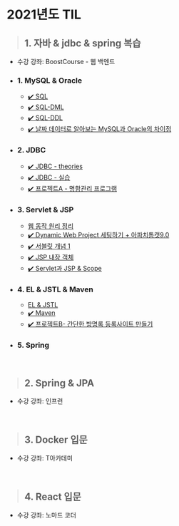 # 2021년도 TIL

> ## 1. 자바 & jdbc & spring 복습

- 수강 강좌: BoostCourse - 웹 백엔드

- ### 1. MySQL & Oracle
  - [✔️ SQL](./BoostCourse/day01/sql01.md)
  - [✔️ SQL-DML](./BoostCourse/day01/sql02.md)
  - [✔️ SQL-DDL](./BoostCourse/day01/sql03.md)
  - [✔️ 날짜 데이터로 알아보는 MySQL과 Oracle의 차이점](./BoostCourse/day01/mysql_date.md)

- ### 2. JDBC
  - [✔️ JDBC - theories](./BoostCourse/day02/jdbc01.md)
  - [✔️ JDBC - 실습](./BoostCourse/day02/jdbc02.md)
  - [✔️ 프로젝트A - 명함관리 프로그램](./BoostCourse/day02/project_a.md)

- ### 3. Servlet & JSP
  - [웹 동작 원리 정리](./BoostCourse/day03/web.md)
  - [✔️ Dynamic Web Project 세팅하기 + 아파치톰캣9.0](./BoostCourse/day03/servlet01.md)
  - [✔️ 서블릿 개념 1](./BoostCourse/day03/servlet02.md)
  - [✔️ JSP 내장 객체](./BoostCourse/day03/servlet03.md)
  - [✔️ Servlet과 JSP & Scope](./BoostCourse/day03/jsp01.md)


- ### 4. EL & JSTL & Maven
  - [EL & JSTL](./BoostCourse/day03/el_jstl.md)
  - [✔️ Maven](./BoostCourse/day03/maven.md)
  - [✔️ 프로젝트B- 간단한 방명록 등록사이트 만들기](./BoostCourse/day03/projectB/projectB_readme.md)


- ### 5. Spring


<br>

> ## 2. Spring & JPA

- 수강 강좌: 인프런


<br>

> ## 3. Docker 입문

- 수강 강좌: T아카데미

<br>

> ## 4. React 입문

- 수강 강좌: 노마드 코더
